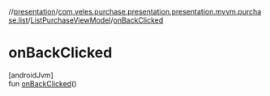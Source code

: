 //[presentation](../../../index.md)/[com.veles.purchase.presentation.presentation.mvvm.purchase.list](../index.md)/[ListPurchaseViewModel](index.md)/[onBackClicked](on-back-clicked.md)

# onBackClicked

[androidJvm]\
fun [onBackClicked](on-back-clicked.md)()
